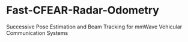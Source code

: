 # Fast-CFEAR-Radar-Odometry
Successive Pose Estimation and Beam Tracking for mmWave Vehicular Communication Systems
